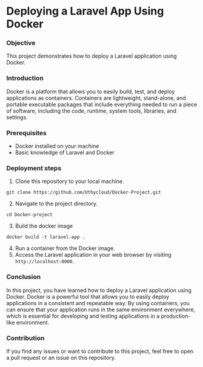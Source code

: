 # Deploying a Laravel App Using Docker

### Objective 
This project demonstrates how to deploy a Laravel application using Docker. 

### Introduction
Docker is a platform that allows you to easily build, test, and deploy applications as containers. Containers are lightweight, stand-alone, and portable executable packages that include everything needed to run a piece of software, including the code, runtime, system tools, libraries, and settings.

### Prerequisites
- Docker installed on your machine
- Basic knowledge of Laravel and Docker

### Deployment steps
1. Clone this repository to your local machine.

```
git clone https://github.com/Uthycloud/Docker-Project.git

```

2. Navigate to the project directory.

```
cd Docker-project

```

3. Build the docker image
```
docker build -t laravel-app .

```

4. Run a container from the Docker image.
5. Access the Laravel application in your web browser by visiting `http://localhost:8000`.

### Conclusion
In this project, you have learned how to deploy a Laravel application using Docker. Docker is a powerful tool that allows you to easily deploy applications in a consistent and repeatable way. By using containers, you can ensure that your application runs in the same environment everywhere, which is essential for developing and testing applications in a production-like environment.

### Contribution
If you find any issues or want to contribute to this project, feel free to open a pull request or an issue on this repository.




